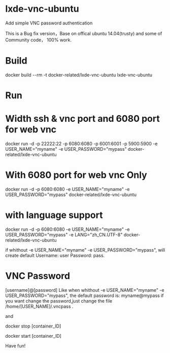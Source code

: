 # lxde-vnc-ubuntu
Add simple  VNC password authentication

This is a Bug fix version，Base on offical ubuntu 14.04(trusty) and some of Community code， 100% work.

# Build

docker build --rm -t  docker-related/lxde-vnc-ubuntu lxde-vnc-ubuntu

# Run

# Width ssh & vnc port and 6080 port for web vnc
docker run -d -p 22222:22 -p 6080:6080 -p 6001:6001 -p 5900:5900 -e USER_NAME="myname" -e USER_PASSWORD="mypass" docker-related/lxde-vnc-ubuntu

# With 6080 port for web vnc Only
docker run -d -p 6080:6080 -e USER_NAME="myname" -e USER_PASSWORD="mypass" docker-related/lxde-vnc-ubuntu

# with language support
docker run -d -p 6080:6080 -e USER_NAME="myname" -e USER_PASSWORD="mypass" -e LANG="zh_CN.UTF-8" docker-related/lxde-vnc-ubuntu

if whithout -e USER_NAME="myname" -e USER_PASSWORD="mypass",
will create default Username: user Password: pass.

# VNC Password
[username]@[password]
Like when whithout -e USER_NAME="myname" -e USER_PASSWORD="mypass",
the default password is: myname@mypass
if you want change the password,just change the file /home/[USER_NAME]/.vncpass .


and

docker stop [container_ID]

docker start [container_ID]

Have fun!


